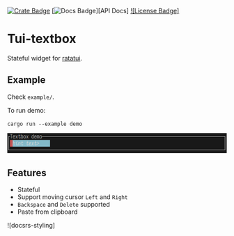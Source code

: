 [![Crate Badge]][Crate] [![Docs Badge]][API Docs] [![License Badge]](./LICENSE)

# Tui-textbox

Stateful widget for [ratatui](https://github.com/ratatui-org/ratatui).

## Example

Check `example/`.

To run demo:

```shell
cargo run --example demo
```

![demo](./tui-textbox-demo.gif)

## Features

- Stateful
- Support moving cursor `Left` and `Right`
- `Backspace` and `Delete` supported
- Paste from clipboard

![docsrs-styling]

[Crate]: https://crates.io/crates/tui-textbox
[Crate Badge]: https://img.shields.io/crates/v/ratatui?logo=rust&style=flat-square
[Docs Badge]: https://img.shields.io/docsrs/ratatui?logo=rust&style=flat-square

<!-- cargo-rdme end -->
